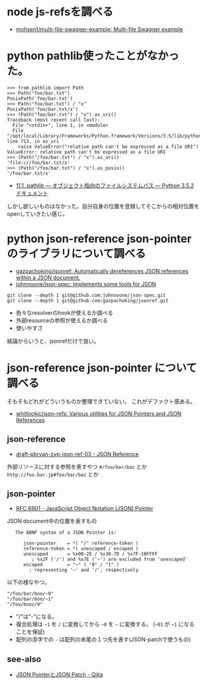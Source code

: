 # node js-refsを調べる

- [mohsen1/multi-file-swagger-example: Multi-file Swagger example](https://github.com/mohsen1/multi-file-swagger-example)

# python pathlib使ったことがなかった。

```
>>> from pathlib import Path
>>> Path("foo/bar.txt")
PosixPath('foo/bar.txt')
>>> Path("foo/bar.txt") / "x"
PosixPath('foo/bar.txt/x')
>>> (Path("foo/bar.txt") / "x").as_uri()
Traceback (most recent call last):
  File "<stdin>", line 1, in <module>
  File "/opt/local/Library/Frameworks/Python.framework/Versions/3.5/lib/python3.5/pathlib.py", line 713, in as_uri
    raise ValueError("relative path can't be expressed as a file URI")
ValueError: relative path can't be expressed as a file URI
>>> (Path("/foo/bar.txt") / "x").as_uri()
'file:///foo/bar.txt/x'
>>> (Path("/foo/bar.txt") / "x").as_posix()
'/foo/bar.txt/x'
```

- [11.1. pathlib — オブジェクト指向のファイルシステムパス — Python 3.5.2 ドキュメント](http://docs.python.jp/3/library/pathlib.html)

しかし欲しいものはなかった。自分自身の位置を登録してそこからの相対位置をopenしていきたい感じ。

# python json-reference json-pointerのライブラリについて調べる

- [gazpachoking/jsonref: Automatically dereferences JSON references within a JSON document.](https://github.com/gazpachoking/jsonref)
- [johnnoone/json-spec: Implements some tools for JSON](https://github.com/johnnoone/json-spec)

```
git clone --depth 1 git@github.com:johnnoone/json-spec.git
git clone --depth 1 git@github.com:gazpachoking/jsonref.git
```

- 色々なresolverのhookが使えるか調べる
- 外部resourceの参照が使えるか調べる
- 使いやすさ

結論からいうと、jsonrefだけで良い。

# json-reference json-pointer について調べる

そもそもどれがどういうものか整理できていない。
これがデファクト感ある。

- [whitlockjc/json-refs: Various utilities for JSON Pointers and JSON References](https://github.com/whitlockjc/json-refs)

## json-reference

- [draft-pbryan-zyp-json-ref-03 - JSON Reference](https://tools.ietf.org/html/draft-pbryan-zyp-json-ref-03)

外部リソースに対する参照を表すやつ `#/foo/bar/baz` とか `http://foo.bar.jp#foo/bar/baz` とか

## json-pointer

- [RFC 6901 - JavaScript Object Notation (JSON) Pointer](https://tools.ietf.org/html/rfc6901)

JSON document中の位置を表すもの

```
   The ABNF syntax of a JSON Pointer is:

      json-pointer    = *( "/" reference-token )
      reference-token = *( unescaped / escaped )
      unescaped       = %x00-2E / %x30-7D / %x7F-10FFFF
         ; %x2F ('/') and %x7E ('~') are excluded from 'unescaped'
      escaped         = "~" ( "0" / "1" )
        ; representing '~' and '/', respectively
```

以下の様なやつ。

```
"/foo/bar/boo/~0"
"/foo/bar/boo/~1"
"/foo/booz/0"
```

- "/"は"-"になる。
- 複合処理は `~1` を `/` に変換してから `~0` を `~` に変換する。 (`~01` が `~1` になることを保証)
- 配列の添字での `-` は配列の末尾の１つ先を表す(JSON-patchで使うもの)


## see-also

- [JSON PointerとJSON Patch - Qiita](http://qiita.com/taknuki/items/76d2fda912443b6854a4)

